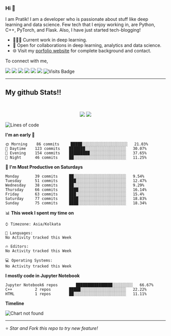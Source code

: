 
### Hi 👋 
I am Pratik! I am a developer who is passionate about stuff like deep learning and data science. Few tech that I enjoy working in, are Python, C++, PyTorch, and  Flask. Also, I have just started tech-blogging! 

- 👨🏽‍💻 Current work in deep learning.
- 🤝 Open for collaborations in deep learning, analytics and data science.
- 🌐 Visit my [porfolio website](https://pr2tik1.github.io/) for complete background and contact.

To connect with me,

[<img src="https://img.shields.io/badge/twitter-%231DA1F2.svg?&style=for-the-badge&logo=twitter&logoColor=white" />](https://twitter.com/Pratikpkb) [<img src="https://img.shields.io/badge/medium-%2312100E.svg?&style=for-the-badge&logo=medium&logoColor=white" />](https://medium.com/@pratikbaitha04)  [<img src="https://img.shields.io/badge/linkedin-%230077B5.svg?&style=for-the-badge&logo=linkedin&logoColor=white" />](https://www.linkedin.com/in/pratik-kumar04/) [<img src = "https://img.shields.io/badge/instagram-%23E4405F.svg?&style=for-the-badge&logo=instagram&logoColor=white">](https://www.instagram.com/pratikkumar04/) [<img src = "https://img.shields.io/badge/facebook-%231877F2.svg?&style=for-the-badge&logo=facebook&logoColor=white">](https://www.facebook.com/pr2tik1) [<img src ="https://img.shields.io/badge/portfolio-web-%23.svg?&style=for-the-badge&logo=&logoColor=white%22">](https://pr2tik1.github.io/) ![Visits Badge](https://badges.pufler.dev/visits/pr2tik1/pr2tik1?style=for-the-badge ) 

---
## My github Stats!!

<br>

<p align = "center">
  <img src = "https://github-readme-stats.vercel.app/api?username=pr2tik1&show_icons=true&theme=radical&line_height=27">
  <img src = "https://github-readme-stats.vercel.app/api/top-langs/?username=pr2tik1&hide=css,html&theme=tokyonight">
</p>


<!--START_SECTION:waka-->
![Lines of code](https://img.shields.io/badge/From%20Hello%20World%20I've%20written-14.71M%20Lines%20of%20code-blue)

**I'm an early 🐤** 

```text
🌞 Morning    86 commits     █████░░░░░░░░░░░░░░░░░░░░   21.03% 
🌆 Daytime    123 commits    ███████░░░░░░░░░░░░░░░░░░   30.07% 
🌃 Evening    154 commits    █████████░░░░░░░░░░░░░░░░   37.65% 
🌙 Night      46 commits     ██░░░░░░░░░░░░░░░░░░░░░░░   11.25%

```
📅 **I'm Most Productive on Saturdays** 

```text
Monday       39 commits     ██░░░░░░░░░░░░░░░░░░░░░░░   9.54% 
Tuesday      51 commits     ███░░░░░░░░░░░░░░░░░░░░░░   12.47% 
Wednesday    38 commits     ██░░░░░░░░░░░░░░░░░░░░░░░   9.29% 
Thursday     66 commits     ████░░░░░░░░░░░░░░░░░░░░░   16.14% 
Friday       63 commits     ███░░░░░░░░░░░░░░░░░░░░░░   15.4% 
Saturday     77 commits     ████░░░░░░░░░░░░░░░░░░░░░   18.83% 
Sunday       75 commits     ████░░░░░░░░░░░░░░░░░░░░░   18.34%

```


📊 **This week I spent my time on** 

```text
⌚︎ Timezone: Asia/Kolkata

💬 Languages: 
No Activity tracked this Week

🔥 Editors: 
No Activity tracked this Week

💻 Operating Systems: 
No Activity tracked this Week

```

**I mostly code in Jupyter Notebook** 

```text
Jupyter Notebook6 repos        ████████████████░░░░░░░░░   66.67% 
C++          2 repos        █████░░░░░░░░░░░░░░░░░░░░   22.22% 
HTML         1 repos        ██░░░░░░░░░░░░░░░░░░░░░░░   11.11%

```


**Timeline**

![Chart not found](https://github.com/pr2tik1/pr2tik1/blob/master/charts/bar_graph.png) 


<!--END_SECTION:waka-->

---

⭐ *Star and Fork this repo to try new feature!* 
